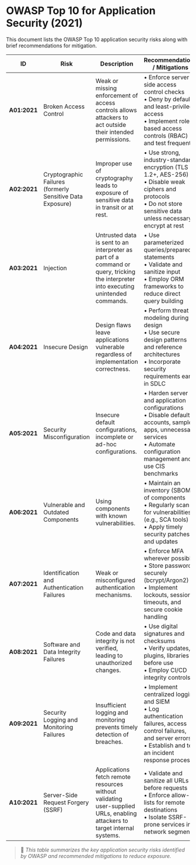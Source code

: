# OWASP Top 10 for Application Security (2021)  
This document lists the OWASP Top 10 application security risks along with brief recommendations for mitigation.

| **ID** | **Risk** | **Description** | **Recommendations / Mitigations** |
|--------|-----------|-----------------|-----------------------------------|
| **A01:2021** | Broken Access Control | Weak or missing enforcement of access controls allows attackers to act outside their intended permissions. | • Enforce server-side access control checks<br>• Deny by default and least-privilege access<br>• Implement role-based access controls (RBAC) and test frequently |
| **A02:2021** | Cryptographic Failures (formerly Sensitive Data Exposure) | Improper use of cryptography leads to exposure of sensitive data in transit or at rest. | • Use strong, industry-standard encryption (TLS 1.2+, AES-256)<br>• Disable weak ciphers and protocols<br>• Do not store sensitive data unless necessary; encrypt at rest |
| **A03:2021** | Injection | Untrusted data is sent to an interpreter as part of a command or query, tricking the interpreter into executing unintended commands. | • Use parameterized queries/prepared statements<br>• Validate and sanitize input<br>• Employ ORM frameworks to reduce direct query building |
| **A04:2021** | Insecure Design | Design flaws leave applications vulnerable regardless of implementation correctness. | • Perform threat modeling during design<br>• Use secure design patterns and reference architectures<br>• Incorporate security requirements early in SDLC |
| **A05:2021** | Security Misconfiguration | Insecure default configurations, incomplete or ad-hoc configurations. | • Harden server and application configurations<br>• Disable default accounts, sample apps, unnecessary services<br>• Automate configuration management and use CIS benchmarks |
| **A06:2021** | Vulnerable and Outdated Components | Using components with known vulnerabilities. | • Maintain an inventory (SBOM) of components<br>• Regularly scan for vulnerabilities (e.g., SCA tools)<br>• Apply timely security patches and updates |
| **A07:2021** | Identification and Authentication Failures | Weak or misconfigured authentication mechanisms. | • Enforce MFA wherever possible<br>• Store passwords securely (bcrypt/Argon2)<br>• Implement lockouts, session timeouts, and secure cookie handling |
| **A08:2021** | Software and Data Integrity Failures | Code and data integrity is not verified, leading to unauthorized changes. | • Use digital signatures and checksums<br>• Verify updates, plugins, libraries before use<br>• Employ CI/CD integrity controls |
| **A09:2021** | Security Logging and Monitoring Failures | Insufficient logging and monitoring prevents timely detection of breaches. | • Implement centralized logging and SIEM<br>• Log authentication failures, access control failures, and server errors<br>• Establish and test an incident response process |
| **A10:2021** | Server-Side Request Forgery (SSRF) | Applications fetch remote resources without validating user-supplied URLs, enabling attackers to target internal systems. | • Validate and sanitize all URLs before requests<br>• Enforce allow-lists for remote destinations<br>• Isolate SSRF-prone services in network segments |

> 📌 *This table summarizes the key application security risks identified by OWASP and recommended mitigations to reduce exposure.*

